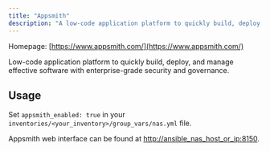 ```yaml
---
title: "Appsmith"
description: "A low-code application platform to quickly build, deploy, and manage effective software."
---
```


Homepage: [https://www.appsmith.com/](https://www.appsmith.com/)

Low-code application platform to quickly build, deploy, and manage effective software with enterprise-grade security and governance.

## Usage

Set `appsmith_enabled: true` in your `inventories/<your_inventory>/group_vars/nas.yml` file.

Appsmith web interface can be found at [http://ansible_nas_host_or_ip:8150](http://ansible_nas_host_or_ip:8150).
